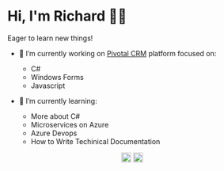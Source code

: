 # Hi, I'm Richard :man_technologist:


Eager to learn new things!

- 🔭 I’m currently working on <a href="http://pivotal.it/crm/"> Pivotal CRM</a> platform focused on:
  - C#
  - Windows Forms
  - Javascript
  
- 🌱 I’m currently learning:
  - More about C#
  - Microservices on Azure
  - Azure Devops
  - How to Write Techinical Documentation 


<p align="center">
<a href="https://linkedin.com/in/richardalmonte" target="blank"><img align="center" src="https://cdn.jsdelivr.net/npm/simple-icons@3.0.1/icons/linkedin.svg" alt="richardalmonte" height="20" width="20" /></a>
<a href="https://stackoverflow.com/users/4822855" target="blank"><img align="center" src="https://cdn.jsdelivr.net/npm/simple-icons@3.0.1/icons/stackoverflow.svg" alt="richardalmonte" height="20" width="20" /></a>
</p>

<!--
**richardalmonte/richardalmonte** is a ✨ _special_ ✨ repository because its `README.md` (this file) appears on your GitHub profile.

Here are some ideas to get you started:

- 🔭 I’m currently working on ...
- 🌱 I’m currently learning ...
- 👯 I’m looking to collaborate on ...
- 🤔 I’m looking for help with ...
- 💬 Ask me about ...
- 📫 How to reach me: ...
- 😄 Pronouns: ...
- ⚡ Fun fact: ...
-->
